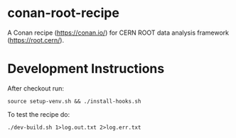 # conan-root-recipe

A Conan recipe (https://conan.io/) for CERN ROOT data analysis framework (https://root.cern/).

# Development Instructions

After checkout run:
```
source setup-venv.sh && ./install-hooks.sh
```

To test the recipe do:
```
./dev-build.sh 1>log.out.txt 2>log.err.txt
```